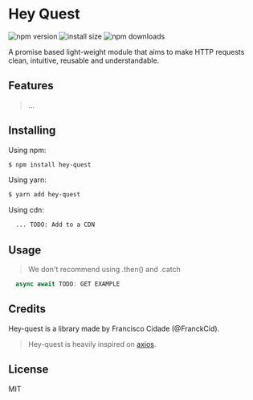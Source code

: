 # Hey Quest

![npm version](https://img.shields.io/npm/v/hey-quest.svg?style=flat-square)
![install size](https://img.shields.io/bundlephobia/min/hey-quest?label=size&style=flat-square)
![npm downloads](https://img.shields.io/npm/dm/hey-quest.svg?style=flat-square)

A promise based light-weight module that aims to make HTTP requests clean, intuitive, reusable and understandable.

## Features
> ...

## Installing

Using npm:

```bash
$ npm install hey-quest
```

Using yarn:

```bash
$ yarn add hey-quest
```

Using cdn:

```html
  ... TODO: Add to a CDN
```

## Usage

> We don't recommend using .then() and .catch

```javascript
  async await TODO: GET EXAMPLE
```

## Credits

Hey-quest is a library made by Francisco Cidade (@FranckCid).

> Hey-quest is heavily inspired on [axios](https://github.com/axios/axios).

## License

MIT
